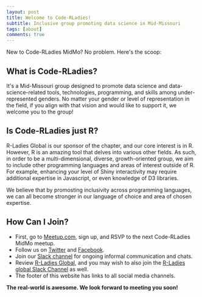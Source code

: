 ```yaml
---
layout: post
title: Welcome to Code-RLadies!
subtitle: Inclusive group promoting data science in Mid-Missouri
tags: [about]
comments: true
---
```


New to Code-RLadies MidMo? No problem. Here's the scoop:

## What is Code-RLadies? 

It's a Mid-Missouri group designed to promote data science and data-science-related tools, technologies, programming, and skills among under-represented genders. No matter your gender or level of representation in the field, if you align with that vision and would like to support it, we welcome you to the group! 

## Is Code-RLadies just R? 

R-Ladies Global is our sponsor of the chapter, and our core interest is in R. However, R is an amazing tool that delves into various other fields. As such, in order to be a multi-dimensional, diverse, growth-oriented group, we aim to include other programming languages and areas of interest outside of R. For example, enhancing your level of Shiny interactivity may require additional expertise in Javascript, or even knowledge of D3 libraries. 

We believe that by promosting inclusivity across programming languages, we can all become stronger in our language of choice and area of chosen expertise. 

## How Can I Join? 

* First, go to [Meetup.com](https://www.meetup.com/rladies-mid-mo/events), sign up, and RSVP to the next Code-RLadies MidMo meetup.
* Follow us on [Twitter](https://twitter.com/rmidmo) and [Facebook](https://www.facebook.com/groups/396114954402290). 
* Join our [Slack channel](http://bit.ly/2M5Xk2Z) for ongoing informal communication and chats.
* Review [R-Ladies Global](http://rladies.org/), and you may wish to also join the [R-Ladies global Slack Channel](https://rladies-community-slack.herokuapp.com/) as well. 
* The footer of this website has links to all social media channels. 

**The real-world is awesome. We look forward to meeting you soon!**


